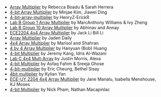 - [Array Multiplier](p16/info.md) by Rebecca Boadu & Sarah Herrera
- [4-bit Array Multiplier](p17/info.md) by Minjae Kim, Jiawei Ding
- [4-bit-array-multiplier](p18/info.md) by HenryZ-ErickR
- [Lab B Group 1 Array Multiplier](p19/info.md) by MarcAnthony Williams & Ivy Zheng
- [Lab B Group 10 Array Multiplier](p20/info.md) by Abhinav and Annay
- [ECE2204 4x4 Array Multiplier](p21/info.md) by Jack Li Bill Li
- [Array Multiplier](p22/info.md) by Jaden Daily
- [4x4 Array Multiplier](p23/info.md) by Marisol and Shahran
- [4 by 4 Array Multiplier](p24/info.md) by Hanyuan (Bob) Huang
- [4-bit Multiplier](p25/info.md) by Jeremy Kang, Idris Al-Wazani
- [Lab C 4x4 Mult-Array](p26/info.md) by Justin Morris, Alexa
- [4-bit Multiplier](p27/info.md) by Asfaq Fahim & Sreeja Ghose
- [4-bit-multiplier](p28/info.md) by Eric Cheung, Bethel Sisay
- [4bit multiplier](p29/info.md) by Kylian Yan
- [ECE-UY 2204 4x4 Array Multiplier](p30/info.md) by Jane Manalu, Isabella Menshouse, KJ Moses
- [4-bit Multiplier](p31/info.md) by Nick Pham, Nathan Macapinlac
